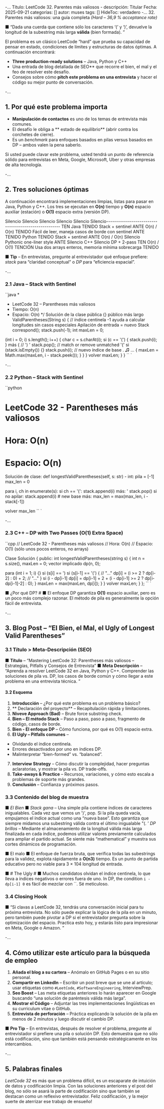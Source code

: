 -...
Título: LeetCode 32. Parentes más valiosos -
descripción: Titular
Fecha: 2025-09-21
categorías: []
autor: muses
tags: []
HideToc: verdadero
-...
32. Parentes más valiosos: una guía completa
*(Hard – 36,9 % acceptance rate)*

■ “Dada una cuerda que contiene sólo los caracteres ‘(’ y ‘)’, devuelve la longitud de la subestring más larga **válida** (bien formada). ”

El problema es un clásico LeetCode “hard” que prueba su capacidad de pensar en estado, condiciones de límites y estructuras de datos óptimas. A continuación encontrará:

* **Three production‐ready solutions** – Java, Python y C++
* Una entrada de blog detallada de SEO** que recorre el bien, el mal y el feo de resolver este desafío.
* Consejos sobre cómo **pitch este problema en una entrevista** y hacer el código su mejor punto de conversación.

-...

## 1. Por qué este problema importa

* **Manipulación de contactos** es uno de los temas de entrevista más comunes.
* El desafío le obliga a ** estado de equilibrio** (abrir contra los corchetes de cierre).
* Es un *benchmark* para enfoques basados en pilas versus basados en DP – ambos valen la pena saberlo.

Si usted puede clavar este problema, usted tendrá un punto de referencia sólido para entrevistas en Meta, Google, Microsoft, Uber y otras empresas de alta tecnología.

-...

## 2. Tres soluciones óptimas

A continuación encontrará implementaciones limpias, listas para pasar en Java, Python y C++.
Los tres se ejecutan en **O(n)** tiempo y **O(n)** espacio auxiliar (estación) o **O(1)** espacio extra (versión DP).

Silencio Silencio Silencio Silencio Silencio
Silencio------------------------------------------------------
TEN Java TENIDO Stack + sentinel ANTE O(n) / O(n) TENIDO Fácil de leer, maneja casos de borde con sentinel ANTE
TENIDO Python TENIDO Stack + sentinel ANTE O(n) / O(n) Silencio Pythonic one-liner style ANTE
Silencio C++ Silencio DP + 2-pass TEN O(n) / O(1) TENCIÓN Usa dos arrays enteros, memoria mínima sobrecarga TENIDO

■ **Tip** – En entrevistas, pregunte al entrevistador qué enfoque prefiere: *stack* para “claridad conceptual” o *DP* para “eficiencia espacial”.

-...

### 2.1 Java – Stack with Sentinel

``java
*
* LeetCode 32 – Parentheses más valiosos
* Tiempo: O(n)
* Espacio: O(n)
*/
Solución de la clase pública {}
público más largo ValidParentheses(String s) {
// índice centinela -1 ayuda a calcular longitudes sin casos especiales
Apilación de entrada = nuevo Stack correspond();
stack.push(-1);
int maxLen = 0;

(int i = 0; i) s.length(); i++) {
char c = s.charAt(i);
si (c == '(') {
stack.push(i);
} más { // ') '
stack.pop(); // match or remove unmatched '('
si (stack.isEmpty()) {}
stack.push(i); // nuevo índice de base
. ♫ ... {
maxLen = Math.max(maxLen, i - stack.peek());
}
}
}
volver maxLen;
}
}
`` `

-...

### 2.2 Python – Stack with Sentinel

``python
# LeetCode 32 - Parentheses más valiosos
# Hora: O(n)
# Espacio: O(n)

Solución de clase:
def longestValidParentheses(self, s: str) - int:
pila = [-1]
max_len = 0

para i, ch in enumerate(s):
si ch == '(':
stack.append(i)
más: '
stack.pop()
si no apilar:
stack.append(i) # new base
más:
max_len = max(max_len, i - stack[-1])

volver max_len
`` `

-...

### 2.3 C++ – DP with Two Passes (O(1) Extra Space)

``cpp
// LeetCode 32 - Parentheses más valiosos
// Hora: O(n)
// Espacio: O(1) (sólo unos pocos enteros, no arrays)

Clase Solución {
public:
int longestValidParentheses(string s) {
int n = s.size(), maxLen = 0;
vector implicado dp(n, 0);

para (int i = 1; i) {}
si (s[i] == ')
si (s[i-1] == '(') { // "..."
dp[i] = (i >= 2 ? dp[i-2] : 0) + 2; // "..."
} si (i - dp[i-1]
dp[i] = dp[i-1] + 2 +
(i - dp[i-1] >= 2 ? dp[i-dp[i-1]-2] : 0);
}
maxLen = max(maxLen, dp[i]);
}
}
volver maxLen;
}
};
`` `

■ ¿Por qué DP? #
■ El enfoque DP garantiza **O(1)** espacio auxiliar, pero es un poco más complejo razonar. El método de pila es generalmente la opción fácil de entrevista.

-...

## 3. Blog Post – “El Bien, el Mal, el Ugly of Longest Valid Parentheses”

### 3.1 Título > Meta-Descripción (SEO)

■ **Título** – “Mastering LeetCode 32: Parentheses más valiosos – Estrategias, Pitfalls y Consejos de Entrevista”
■ **Meta Descripción** – “Aprenda a resolver LeetCode 32 en Java, Python y C++. Comprender las soluciones de pila vs. DP, los casos de borde común y cómo llegar a este problema en una entrevista técnica. ”

#### 3.2 Esquema

1. **Introducción** – ¿Por qué este problema es un problema básico?
2. ** Declaración del proyecto** – Recapitulación rápida y limitaciones.
3. **Niveve Approach (Bad)** – Brute force substring check.
4. **Bien – El método Stack** – Paso a paso, paso a paso, fragmento de código, casos de borde.
5. **Bien - El enfoque DP** – Cómo funciona, por qué es O(1) espacio extra.
6. **El Ugly – Pitfalls comunes** –
* Olvidando el índice centinela.
* Errores desactivados por uno en índices DP.
* Malinterpretar “bien-formed” vs. “balanced”.
7. **Interview Strategy** – Cómo discutir la complejidad, hacer preguntas aclaratorias, y mostrar la pila vs. DP trade-offs.
8. **Take‐aways & Practice** – Recursos, variaciones, y cómo esto escala a problemas de soporte más grandes.
9. **Conclusión** – Confianza y próximos pasos.

### 3.3 Contenido del blog de muestra

■ *El Bien*
■ *Stack gana* – Una simple pila contiene índices de caracteres inigualables. Cada vez que vemos un ')', pop. Si la pila queda vacía, empujamos el índice actual como una “nueva base”. Esto garantiza que siempre midamos una subestring válida contra el último inigualable "(. ’
*DP brillos* – Mediante el almacenamiento de la longitud válida más larga finalizada en cada índice, podemos utilizar valores previamente calculados para ampliar el partido actual. Se siente más “mathematical” y muestra sus cortes dinámicos de programación.

■ El malo
■ El enfoque de fuerza bruta, que verifica todas las subestrings para la validez, explota rápidamente a **O(n3)** tiempo. Es un punto de partida educativo pero no viable para 3 × 104 longitud de entrada.

■ # The Ugly #
■ Muchos candidatos olvidan el índice centinela, lo que lleva a índices negativos o errores fuera de uno. In DP, the condition `i - dp[i-1] 0` es fácil de mezclar con ``. Sé meticuloso.

### 3.4 Closing Hook

■ “Si clavas a LeetCode 32, tendrás una conversación inicial para tu próxima entrevista. No sólo puede explicar la lógica de la pila en un minuto, pero también puede pivotar a DP si el entrevistador pregunta sobre la optimización del espacio. Practica esto hoy, y estarás listo para impresionar en Meta, Google o Amazon. ”

-...

## 4. Cómo utilizar este artículo para la búsqueda de empleo

1. **Añada el blog a su cartera** – Anómalo en GitHub Pages o en su sitio personal.
2. **Compartir en LinkedIn** – Escribir un post breve que se une al artículo; usar etiquetas como `#LeetCode`, `#SoftwareEngineering`, InterviewPrep.
3. **Seo Boost** – Las meta etiquetas anteriores lo harán aparecer en Google buscando “una solución de paréntesis válida más larga”.
4. **Mostrar el Código** – Adjuntar las tres implementaciones lingüísticas en su curriculum vitae o GitHub.
5. **Entrevista de perforación** – Práctica explicando la solución de la pila en menos de 2 minutos y luego discutir el cambio DP.

■ **Pro Tip** – En entrevistas, después de resolver el problema, pregunte al entrevistador si prefiere una pila o solución DP. Esto demuestra que no sólo está codificación, sino que también está pensando estratégicamente en los intercambios.

-...

## 5. Palabras finales

*LeetCode 32* es más que un problema difícil, es un escaparate de intuición de datos y codificación limpia. Con las soluciones anteriores y el post del blog, no sólo se asará la parte de codificación sino que también se destacan como un reflexivo entrevistador. Feliz codificación, y la mejor suerte de aterrizar ese trabajo de ensueño!